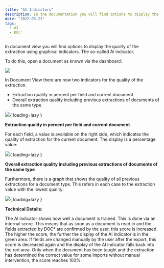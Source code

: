 ```yaml
---
title: "AI Indicators"
description: In the documentation you will find options to display the quality of the extraction using graphical indicators. The so-called AI indicator.
date: "2022-03-23"
tags:
  - AI
  - DOC²
---
```


In document view you will find options to display the quality of the extraction using graphical indicators. The so-called AI indicator.

To do this, open a document as known via the dashboard:

![](/_images/doc2/image-50-1024x391.png)

In Document View there are now two indicators for the quality of the extraction.

- Extraction quality in percent per field and current document
- Overall extraction quality including previous extractions of documents of the same type.

![](/_images/doc2/image-51-1024x474.png){ loading=lazy }

**Extraction quality in percent per field and current document**

For each field, a value is available on the right side, which indicates the quality of extraction for the current document. The display is a percentage value:

![](/_images/doc2/image-52.png){ loading=lazy }

**Overall extraction quality including previous extractions of documents of the same type**

Furthermore, there is a graph that shows the quality of all previous extractions for a document type. This refers in each case to the extraction value with the lowest quality:

![](/_images/doc2/image-53.png){ loading=lazy }

**Technical Details:**

The AI indicator shows how well a document is trained. This is done via an internal score. This means that as soon as a document is read in and the fields extracted by DOC² are confirmed by the user, this score is increased. The higher the score, the further the display of the AI indicator is in the green area. If fields are changed manually by the user after the export, this score is decreased again and the display of the AI indicator falls back into the red area. Only when the document has been taught and the extraction has determined the correct value for some imports without manual intervention, the score reaches 100%.
